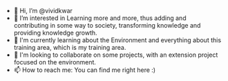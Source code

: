 - 👋 Hi, I’m @vividkwar
- 👀 I’m interested in Learning more and more, thus adding and contributing in some way to society, transforming knowledge and providing knowledge growth.
- 🌱 I'm currently learning about the Environment and everything about this training area, which is my training area.
- 💞️ I'm looking to collaborate on some projects, with an extension project focused on the environment.
- 📫 How to reach me: You can find me right here :)

<!---
vividkwar/vividkwar is a ✨ special ✨ repository because its `README.md` (this file) appears on your GitHub profile.
You can click the Preview link to take a look at your changes.
--->
